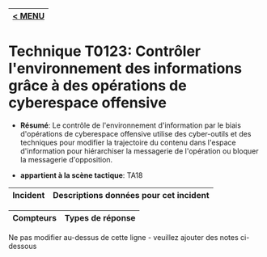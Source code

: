|[< MENU](../../README.md)|
|---|
# Technique T0123: Contrôler l'environnement des informations grâce à des opérations de cyberespace offensive

* **Résumé**: Le contrôle de l'environnement d'information par le biais d'opérations de cyberespace offensive utilise des cyber-outils et des techniques pour modifier la trajectoire du contenu dans l'espace d'information pour hiérarchiser la messagerie de l'opération ou bloquer la messagerie d'opposition.

* **appartient à la scène tactique**: TA18


|Incident |Descriptions données pour cet incident |
|-------- |-------------------- |



|Compteurs |Types de réponse |
|-------- |-------------- |


Ne pas modifier au-dessus de cette ligne - veuillez ajouter des notes ci-dessous